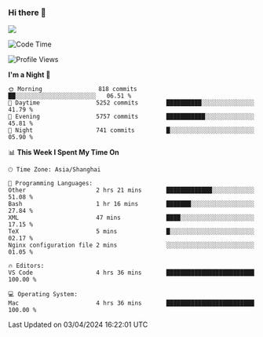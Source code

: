 ### Hi there 👋

<!--
**JJAYCHEN1e/jjaychen1e** is a ✨ _special_ ✨ repository because its `README.md` (this file) appears on your GitHub profile.

Here are some ideas to get you started:

- 🔭 I’m currently working on ...
- 🌱 I’m currently learning ...
- 👯 I’m looking to collaborate on ...
- 🤔 I’m looking for help with ...
- 💬 Ask me about ...
- 📫 How to reach me: ...
- 😄 Pronouns: ...
- ⚡ Fun fact: ...
-->

[![](https://github-readme-stats.vercel.app/api?username=jjaychen1e&show_icons=true)](https://github.com/jjaychen1e/github-readme-stats?count_private=true)

<!--START_SECTION:waka-->
![Code Time](http://img.shields.io/badge/Code%20Time-1%2C093%20hrs%2035%20mins-blue)

![Profile Views](http://img.shields.io/badge/Profile%20Views-2-blue)

**I'm a Night 🦉** 

```text
🌞 Morning                818 commits         ██░░░░░░░░░░░░░░░░░░░░░░░   06.51 % 
🌆 Daytime                5252 commits        ██████████░░░░░░░░░░░░░░░   41.79 % 
🌃 Evening                5757 commits        ███████████░░░░░░░░░░░░░░   45.81 % 
🌙 Night                  741 commits         █░░░░░░░░░░░░░░░░░░░░░░░░   05.90 % 
```


📊 **This Week I Spent My Time On** 

```text
🕑︎ Time Zone: Asia/Shanghai

💬 Programming Languages: 
Other                    2 hrs 21 mins       █████████████░░░░░░░░░░░░   51.08 % 
Bash                     1 hr 16 mins        ███████░░░░░░░░░░░░░░░░░░   27.84 % 
XML                      47 mins             ████░░░░░░░░░░░░░░░░░░░░░   17.15 % 
TeX                      5 mins              █░░░░░░░░░░░░░░░░░░░░░░░░   02.17 % 
Nginx configuration file 2 mins              ░░░░░░░░░░░░░░░░░░░░░░░░░   01.05 % 

🔥 Editors: 
VS Code                  4 hrs 36 mins       █████████████████████████   100.00 % 

💻 Operating System: 
Mac                      4 hrs 36 mins       █████████████████████████   100.00 % 
```


 Last Updated on 03/04/2024 16:22:01 UTC
<!--END_SECTION:waka-->
